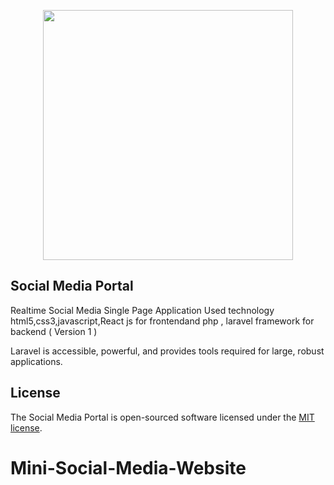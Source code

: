 <p align="center"><a href="https://laravel.com" target="_blank"><img src="https://mk0hootsuiteblof6bud.kinstacdn.com/wp-content/uploads/2017/06/types-of-social-media-620x310.png" width="400"></a></p>

<p align="center">
</p>

##   Social Media Portal 

 Realtime Social Media Single Page Application Used technology html5,css3,javascript,React js for frontendand php , laravel framework for backend ( Version 1 )

 

Laravel is accessible, powerful, and provides tools required for large, robust applications.



## License

The Social Media Portal is open-sourced software licensed under the [MIT license](https://opensource.org/licenses/MIT).
# Mini-Social-Media-Website
